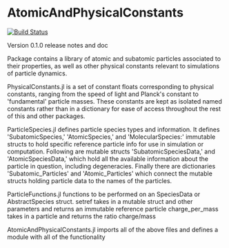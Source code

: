 # AtomicAndPhysicalConstants

[![Build Status](https://github.com/DavidSagan/AtomicAndPhysicalConstants.jl/actions/workflows/CI.yml/badge.svg?branch=main)](https://github.com/DavidSagan/AtomicAndPhysicalConstants.jl/actions/workflows/CI.yml?query=branch%3Amain)


Version 0.1.0 release notes and doc

Package contains a library of atomic and subatomic particles associated to their properties, 
as well as other physical constants relevant to simulations of particle dynamics.

PhysicalConstants.jl 
is a set of constant floats corresponding to physical constants, ranging 
from the speed of light and Planck's constant to 'fundamental' particle masses. These constants 
are kept as isolated named constants rather than in a dictionary for ease of access throughout 
the rest of this and other packages.

ParticleSpecies.jl 
defines particle species types and information. 
It defines 'SubatomicSpecies,' 'AtomicSpecies,' and 'MolecularSpecies:' 
immutable structs to hold specific reference particle info for use in simulation or computation.
Following are mutable structs 'SubatomicSpeciesData,' and 'AtomicSpeciesData,' which hold
all the available information about the particle in question, including degeneracies.
Finally there are dictionaries 'Subatomic_Particles' and 'Atomic_Particles' which connect 
the mutable structs holding particle data to the names of the particles.

ParticleFunctions.jl
functions to be performed on an SpeciesData or AbstractSpecies struct.
setref takes in a mutable struct and other parameters and returns an immutable reference particle
charge_per_mass takes in a particle and returns the ratio charge/mass

AtomicAndPhysicalConstants.jl
imports all of the above files and defines a module with all of the functionality